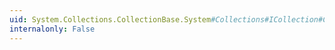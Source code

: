 ```yaml
---
uid: System.Collections.CollectionBase.System#Collections#ICollection#CopyTo(System.Array,System.Int32)
internalonly: False
---
```

